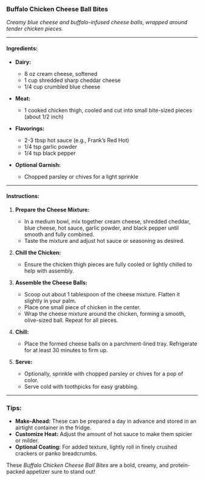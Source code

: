 ### **Buffalo Chicken Cheese Ball Bites**
*Creamy blue cheese and buffalo-infused cheese balls, wrapped around tender chicken pieces.*

---

#### **Ingredients:**
- **Dairy:**
    - 8 oz cream cheese, softened
    - 1 cup shredded sharp cheddar cheese
    - 1/4 cup crumbled blue cheese

- **Meat:**
    - 1 cooked chicken thigh, cooled and cut into small bite-sized pieces (about 1/2 inch)

- **Flavorings:**
    - 2-3 tbsp hot sauce (e.g., Frank’s Red Hot)
    - 1/4 tsp garlic powder
    - 1/4 tsp black pepper

- **Optional Garnish:**
    - Chopped parsley or chives for a light sprinkle

---

#### **Instructions:**

1. **Prepare the Cheese Mixture:**
    - In a medium bowl, mix together cream cheese, shredded cheddar, blue cheese, hot sauce, garlic powder, and black pepper until smooth and fully combined.
    - Taste the mixture and adjust hot sauce or seasoning as desired.

2. **Chill the Chicken:**
    - Ensure the chicken thigh pieces are fully cooled or lightly chilled to help with assembly.

3. **Assemble the Cheese Balls:**
    - Scoop out about 1 tablespoon of the cheese mixture. Flatten it slightly in your palm.
    - Place one small piece of chicken in the center.
    - Wrap the cheese mixture around the chicken, forming a smooth, olive-sized ball. Repeat for all pieces.

4. **Chill:**
    - Place the formed cheese balls on a parchment-lined tray. Refrigerate for at least 30 minutes to firm up.

5. **Serve:**
    - Optionally, sprinkle with chopped parsley or chives for a pop of color.
    - Serve cold with toothpicks for easy grabbing.

---

### **Tips:**
- **Make-Ahead:** These can be prepared a day in advance and stored in an airtight container in the fridge.
- **Customize Heat:** Adjust the amount of hot sauce to make them spicier or milder.
- **Optional Coating:** For added texture, lightly roll in finely crushed crackers or panko breadcrumbs.

These *Buffalo Chicken Cheese Ball Bites* are a bold, creamy, and protein-packed appetizer sure to stand out!